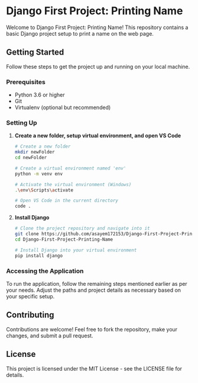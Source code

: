 # Django First Project: Printing Name

Welcome to Django First Project: Printing Name! This repository contains a basic Django project setup to print a name on the web page.

## Getting Started

Follow these steps to get the project up and running on your local machine.

### Prerequisites

- Python 3.6 or higher
- Git
- Virtualenv (optional but recommended)

### Setting Up

1. **Create a new folder, setup virtual environment, and open VS Code**

    ```bash
    # Create a new folder
    mkdir newFolder
    cd newFolder

    # Create a virtual environment named 'env'
    python -m venv env

    # Activate the virtual environment (Windows)
    .\env\Scripts\activate

    # Open VS Code in the current directory
    code .
    ```

2. **Install Django**

    ```bash
    # Clone the project repository and navigate into it
    git clone https://github.com/asayem172153/Django-First-Project-Printing-Name.git
    cd Django-First-Project-Printing-Name

    # Install Django into your virtual environment
    pip install django
    ```

### Accessing the Application

To run the application, follow the remaining steps mentioned earlier as per your needs. Adjust the paths and project details as necessary based on your specific setup.

## Contributing

Contributions are welcome! Feel free to fork the repository, make your changes, and submit a pull request.

## License

This project is licensed under the MIT License - see the LICENSE file for details.

